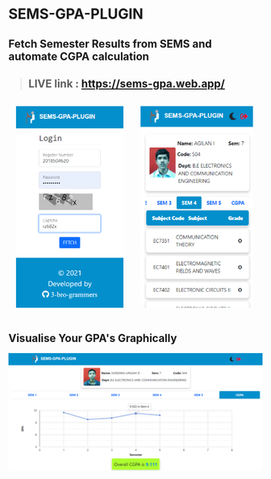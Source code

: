 # SEMS-GPA-PLUGIN
## Fetch Semester Results from SEMS and automate CGPA calculation
>## LIVE link : https://sems-gpa.web.app/

<p>
<img src="screenshots/1.png" height=400 style="margin:15px">
<img src="screenshots/3.png" height=400 style="margin:15px">
</p>

## Visualise Your GPA's Graphically

<img src="screenshots/4.png">
